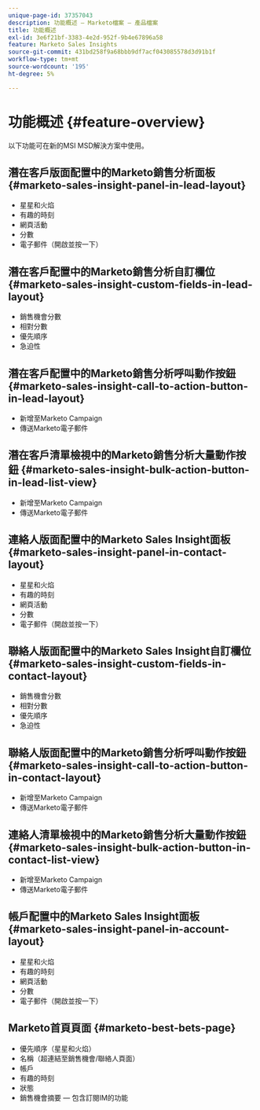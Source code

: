 ```yaml
---
unique-page-id: 37357043
description: 功能概述 — Marketo檔案 — 產品檔案
title: 功能概述
exl-id: 3e6f21bf-3383-4e2d-952f-9b4e67896a58
feature: Marketo Sales Insights
source-git-commit: 431bd258f9a68bbb9df7acf043085578d3d91b1f
workflow-type: tm+mt
source-wordcount: '195'
ht-degree: 5%

---
```


# 功能概述 {#feature-overview}

以下功能可在新的MSI MSD解決方案中使用。

## 潛在客戶版面配置中的Marketo銷售分析面板  {#marketo-sales-insight-panel-in-lead-layout}

* 星星和火焰
* 有趣的時刻
* 網頁活動
* 分數
* 電子郵件（開啟並按一下）

## 潛在客戶配置中的Marketo銷售分析自訂欄位  {#marketo-sales-insight-custom-fields-in-lead-layout}

* 銷售機會分數
* 相對分數
* 優先順序
* 急迫性

## 潛在客戶配置中的Marketo銷售分析呼叫動作按鈕  {#marketo-sales-insight-call-to-action-button-in-lead-layout}

* 新增至Marketo Campaign
* 傳送Marketo電子郵件

## 潛在客戶清單檢視中的Marketo銷售分析大量動作按鈕  {#marketo-sales-insight-bulk-action-button-in-lead-list-view}

* 新增至Marketo Campaign
* 傳送Marketo電子郵件

## 連絡人版面配置中的Marketo Sales Insight面板  {#marketo-sales-insight-panel-in-contact-layout}

* 星星和火焰
* 有趣的時刻
* 網頁活動
* 分數
* 電子郵件（開啟並按一下）

## 聯絡人版面配置中的Marketo Sales Insight自訂欄位  {#marketo-sales-insight-custom-fields-in-contact-layout}

* 銷售機會分數
* 相對分數
* 優先順序
* 急迫性

## 聯絡人版面配置中的Marketo銷售分析呼叫動作按鈕  {#marketo-sales-insight-call-to-action-button-in-contact-layout}

* 新增至Marketo Campaign
* 傳送Marketo電子郵件

## 連絡人清單檢視中的Marketo銷售分析大量動作按鈕  {#marketo-sales-insight-bulk-action-button-in-contact-list-view}

* 新增至Marketo Campaign
* 傳送Marketo電子郵件

## 帳戶配置中的Marketo Sales Insight面板 {#marketo-sales-insight-panel-in-account-layout}

* 星星和火焰
* 有趣的時刻
* 網頁活動
* 分數
* 電子郵件（開啟並按一下）

## Marketo首頁頁面 {#marketo-best-bets-page}

* 優先順序（星星和火焰）
* 名稱（超連結至銷售機會/聯絡人頁面）
* 帳戶
* 有趣的時刻
* 狀態
* 銷售機會摘要 — 包含訂閱IM的功能
